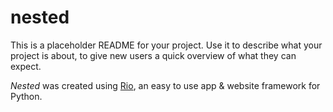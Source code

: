 # nested

This is a placeholder README for your project. Use it to describe what your
project is about, to give new users a quick overview of what they can expect.

_Nested_ was created using [Rio](https://rio.dev/), an easy to
use app & website framework for Python.
